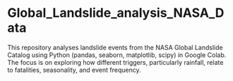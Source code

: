# Global_Landslide_analysis_NASA_Data
This repository analyses landslide events from the NASA Global Landslide Catalog using Python (pandas, seaborn, matplotlib, scipy) in Google Colab. The focus is on exploring how different triggers, particularly rainfall, relate to fatalities, seasonality, and event frequency.
